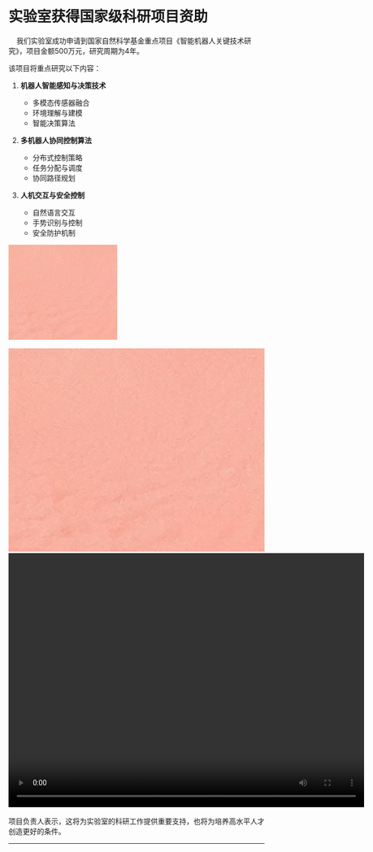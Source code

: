 # 实验室获得国家级科研项目资助

&nbsp;&nbsp;&nbsp;&nbsp;我们实验室成功申请到国家自然科学基金重点项目《智能机器人关键技术研究》，项目金额500万元，研究周期为4年。

该项目将重点研究以下内容：

1. **机器人智能感知与决策技术**
   - 多模态传感器融合
   - 环境理解与建模
   - 智能决策算法

2. **多机器人协同控制算法**
   - 分布式控制策略
   - 任务分配与调度
   - 协同路径规划

3. **人机交互与安全控制**
   - 自然语言交互
   - 手势识别与控制
   - 安全防护机制

![项目启动会议现场](images/1.png)

<img src="images/1.png" alt="项目启动会议现场" width="600" height="400">

<video width="700" height="500" controls>
  <source src="videos/1.mp4" type="video/mp4">
  您的浏览器不支持视频播放。
</video>

项目负责人表示，这将为实验室的科研工作提供重要支持，也将为培养高水平人才创造更好的条件。

---
